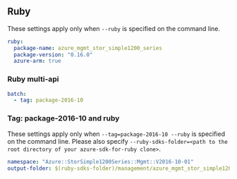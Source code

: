 ## Ruby

These settings apply only when `--ruby` is specified on the command line.

``` yaml $(ruby)
ruby:
  package-name: azure_mgmt_stor_simple1200_series
  package-version: "0.16.0"
  azure-arm: true
```

### Ruby multi-api

``` yaml $(ruby) && $(multiapi)
batch:
  - tag: package-2016-10
```

### Tag: package-2016-10 and ruby

These settings apply only when `--tag=package-2016-10 --ruby` is specified on the command line.
Please also specify `--ruby-sdks-folder=<path to the root directory of your azure-sdk-for-ruby clone>`.

``` yaml $(tag) == 'package-2016-10' && $(ruby)
namespace: "Azure::StorSimple1200Series::Mgmt::V2016-10-01"
output-folder: $(ruby-sdks-folder)/management/azure_mgmt_stor_simple1200_series/lib
```
